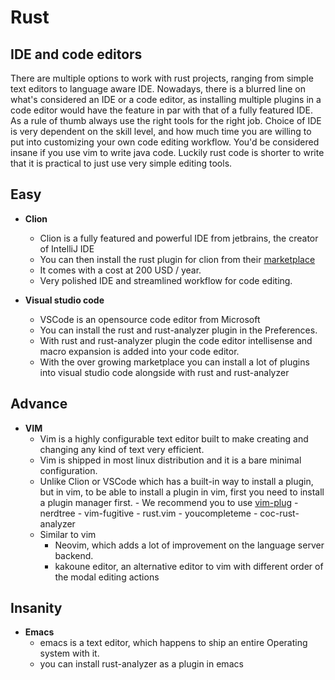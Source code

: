 # Rust

## IDE and code editors
There are multiple options to work with rust projects, ranging from simple text editors to language aware IDE.
Nowadays, there is a blurred line on what's considered an IDE or a code editor, as installing multiple plugins in a code editor would have the feature in par with that of a fully featured IDE.
As a rule of thumb always use the right tools for the right job.
Choice of IDE is very dependent on the skill level, and how much time you are willing to put into customizing your own code editing workflow.
You'd be considered insane if you use vim to write java code.
Luckily rust code is shorter to write that it is practical to just use very simple editing tools.

## Easy
- **Clion**
    - Clion is a fully featured and powerful IDE from jetbrains, the creator of IntelliJ IDE
    - You can then install the rust plugin for clion from their [marketplace](https://plugins.jetbrains.com/plugin/8182-rust)
    - It comes with a cost at 200 USD / year.
    - Very polished IDE and streamlined workflow for code editing.

- **Visual studio code**
    - VSCode is an opensource code editor from Microsoft
    - You can install the rust and rust-analyzer plugin in the Preferences.
    - With rust and rust-analyzer plugin the code editor intellisense and macro expansion is added into your code editor.
    - With the over growing marketplace you can install a lot of plugins into visual studio code alongside with rust and rust-analyzer


## Advance
- **VIM**
    - Vim is a highly configurable text editor built to make creating and changing any kind of text very efficient.
    - Vim is shipped in most linux distribution and it is a bare minimal configuration.
    - Unlike Clion or VSCode which has a built-in way to install a plugin, but in vim,
        to be able to install a plugin in vim, first you need to install a plugin manager first.
            - We recommend you to use [vim-plug](https://github.com/junegunn/vim-plug)
                - nerdtree
                - vim-fugitive
                - rust.vim
                - youcompleteme
                - coc-rust-analyzer
    - Similar to vim
        - Neovim, which adds a lot of improvement on the language server backend.
        - kakoune editor, an alternative editor to vim with different order of the modal editing actions

## Insanity
- **Emacs**
    - emacs is a text editor, which happens to ship an entire Operating system with it.
    - you can install rust-analyzer as a plugin in emacs
